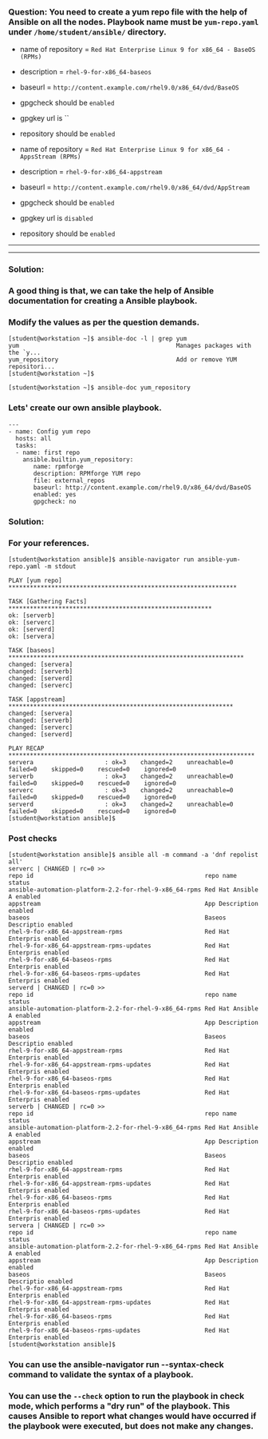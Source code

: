 
### Question: You need to create a yum repo file with the help of Ansible on all the nodes. Playbook name must be `yum-repo.yaml` under `/home/student/ansible/` directory.


- name of repository = `Red Hat Enterprise Linux 9 for x86_64 - BaseOS (RPMs)`
- description = `rhel-9-for-x86_64-baseos`
- baseurl = `http://content.example.com/rhel9.0/x86_64/dvd/BaseOS`
- gpgcheck should be `enabled`
- gpgkey url is ``
- repository should be `enabled`


- name of repository = `Red Hat Enterprise Linux 9 for x86_64 - AppsStream (RPMs)`
- description = `rhel-9-for-x86_64-appstream`
- baseurl = `http://content.example.com/rhel9.0/x86_64/dvd/AppStream`
- gpgcheck should be `enabled`
- gpgkey url is `disabled`
- repository should be `enabled`
---
---
### Solution: 

### A good thing is that, we can take the help of Ansible documentation for creating a Ansible playbook. 
### Modify the values as per the question demands. 
```
[student@workstation ~]$ ansible-doc -l | grep yum
yum                                            Manages packages with the `y...
yum_repository                                 Add or remove YUM repositori...
[student@workstation ~]$ 

[student@workstation ~]$ ansible-doc yum_repository  

```


### Lets' create our own ansible playbook.
```
---
- name: Config yum repo
  hosts: all
  tasks:
  - name: first repo
    ansible.builtin.yum_repository:
       name: rpmforge
       description: RPMforge YUM repo
       file: external_repos
       baseurl: http://content.example.com/rhel9.0/x86_64/dvd/BaseOS
       enabled: yes
       gpgcheck: no
```


### Solution:



### For your references.
```
[student@workstation ansible]$ ansible-navigator run ansible-yum-repo.yaml -m stdout

PLAY [yum repo] ****************************************************************

TASK [Gathering Facts] *********************************************************
ok: [serverb]
ok: [serverc]
ok: [serverd]
ok: [servera]

TASK [baseos] ******************************************************************
changed: [servera]
changed: [serverb]
changed: [serverd]
changed: [serverc]

TASK [appstream] ***************************************************************
changed: [servera]
changed: [serverb]
changed: [serverc]
changed: [serverd]

PLAY RECAP *********************************************************************
servera                    : ok=3    changed=2    unreachable=0    failed=0    skipped=0    rescued=0    ignored=0   
serverb                    : ok=3    changed=2    unreachable=0    failed=0    skipped=0    rescued=0    ignored=0   
serverc                    : ok=3    changed=2    unreachable=0    failed=0    skipped=0    rescued=0    ignored=0   
serverd                    : ok=3    changed=2    unreachable=0    failed=0    skipped=0    rescued=0    ignored=0   
[student@workstation ansible]$
```


### Post checks 


```
[student@workstation ansible]$ ansible all -m command -a 'dnf repolist all'
serverc | CHANGED | rc=0 >>
repo id                                                repo name         status
ansible-automation-platform-2.2-for-rhel-9-x86_64-rpms Red Hat Ansible A enabled
appstream                                              App Description   enabled
baseos                                                 Baseos Descriptio enabled
rhel-9-for-x86_64-appstream-rpms                       Red Hat Enterpris enabled
rhel-9-for-x86_64-appstream-rpms-updates               Red Hat Enterpris enabled
rhel-9-for-x86_64-baseos-rpms                          Red Hat Enterpris enabled
rhel-9-for-x86_64-baseos-rpms-updates                  Red Hat Enterpris enabled
serverd | CHANGED | rc=0 >>
repo id                                                repo name         status
ansible-automation-platform-2.2-for-rhel-9-x86_64-rpms Red Hat Ansible A enabled
appstream                                              App Description   enabled
baseos                                                 Baseos Descriptio enabled
rhel-9-for-x86_64-appstream-rpms                       Red Hat Enterpris enabled
rhel-9-for-x86_64-appstream-rpms-updates               Red Hat Enterpris enabled
rhel-9-for-x86_64-baseos-rpms                          Red Hat Enterpris enabled
rhel-9-for-x86_64-baseos-rpms-updates                  Red Hat Enterpris enabled
serverb | CHANGED | rc=0 >>
repo id                                                repo name         status
ansible-automation-platform-2.2-for-rhel-9-x86_64-rpms Red Hat Ansible A enabled
appstream                                              App Description   enabled
baseos                                                 Baseos Descriptio enabled
rhel-9-for-x86_64-appstream-rpms                       Red Hat Enterpris enabled
rhel-9-for-x86_64-appstream-rpms-updates               Red Hat Enterpris enabled
rhel-9-for-x86_64-baseos-rpms                          Red Hat Enterpris enabled
rhel-9-for-x86_64-baseos-rpms-updates                  Red Hat Enterpris enabled
servera | CHANGED | rc=0 >>
repo id                                                repo name         status
ansible-automation-platform-2.2-for-rhel-9-x86_64-rpms Red Hat Ansible A enabled
appstream                                              App Description   enabled
baseos                                                 Baseos Descriptio enabled
rhel-9-for-x86_64-appstream-rpms                       Red Hat Enterpris enabled
rhel-9-for-x86_64-appstream-rpms-updates               Red Hat Enterpris enabled
rhel-9-for-x86_64-baseos-rpms                          Red Hat Enterpris enabled
rhel-9-for-x86_64-baseos-rpms-updates                  Red Hat Enterpris enabled
[student@workstation ansible]$
```


### You can use the ansible-navigator run --syntax-check command to validate the syntax of a playbook. 


### You can use the `--check` option to run the playbook in check mode, which performs a "dry run" of the playbook. This causes Ansible to report what changes would have occurred if the playbook were executed, but does not make any changes.
